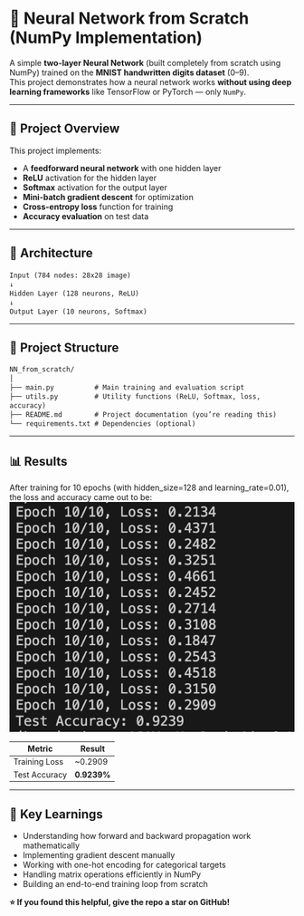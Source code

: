 # 🧠 Neural Network from Scratch (NumPy Implementation)

A simple **two-layer Neural Network** (built completely from scratch using NumPy) trained on the **MNIST handwritten digits dataset** (0–9).  
This project demonstrates how a neural network works **without using deep learning frameworks** like TensorFlow or PyTorch — only `NumPy`.

---

## 🚀 Project Overview

This project implements:
- A **feedforward neural network** with one hidden layer
- **ReLU** activation for the hidden layer
- **Softmax** activation for the output layer
- **Mini-batch gradient descent** for optimization
- **Cross-entropy loss** function for training
- **Accuracy evaluation** on test data

---

## 🧩 Architecture
```
Input (784 nodes: 28x28 image)
↓
Hidden Layer (128 neurons, ReLU)
↓
Output Layer (10 neurons, Softmax)
```
---
## 🧰 Project Structure
```
NN_from_scratch/
│
├── main.py          # Main training and evaluation script
├── utils.py         # Utility functions (ReLU, Softmax, loss, accuracy)
├── README.md        # Project documentation (you’re reading this)
└── requirements.txt # Dependencies (optional)
```
---
## 📊 Results
After training for 10 epochs (with hidden_size=128 and learning_rate=0.01),
the loss and accuracy came out to be:
![alt text](image.png)

| Metric        | Result      |
| ------------- | ----------- |
| Training Loss | ~0.2909 |
| Test Accuracy | **0.9239%**  |

---

## 📘 Key Learnings

- Understanding how forward and backward propagation work mathematically
- Implementing gradient descent manually
- Working with one-hot encoding for categorical targets
- Handling matrix operations efficiently in NumPy
- Building an end-to-end training loop from scratch

**⭐ If you found this helpful, give the repo a star on GitHub!**